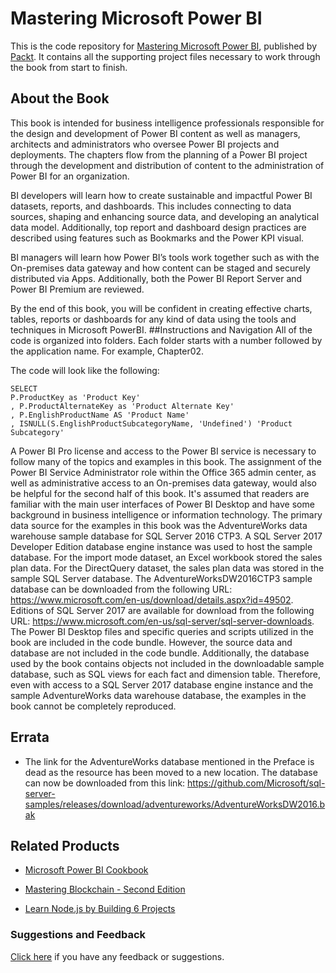 # Mastering Microsoft Power BI
This is the code repository for [Mastering Microsoft Power BI](https://www.packtpub.com/big-data-and-business-intelligence/mastering-microsoft-power-bi?utm_source=github&utm_medium=repository&utm_campaign=9781788297233), published by [Packt](https://www.packtpub.com/?utm_source=github). It contains all the supporting project files necessary to work through the book from start to finish.
## About the Book
This book is intended for business intelligence professionals responsible for the design and development of Power BI content as well as managers, architects and administrators who oversee Power BI projects and deployments. The chapters flow from the planning of a Power BI project through the development and distribution of content to the administration of Power BI for an organization.

BI developers will learn how to create sustainable and impactful Power BI datasets, reports, and dashboards. This includes connecting to data sources, shaping and enhancing source data, and developing an analytical data model. Additionally, top report and dashboard design practices are described using features such as Bookmarks and the Power KPI visual.

BI managers will learn how Power BI’s tools work together such as with the On-premises data gateway and how content can be staged and securely distributed via Apps. Additionally, both the Power BI Report Server and Power BI Premium are reviewed.

By the end of this book, you will be confident in creating effective charts, tables, reports or dashboards for any kind of data using the tools and techniques in Microsoft PowerBI. 
##Instructions and Navigation
All of the code is organized into folders. Each folder starts with a number followed by the application name. For example, Chapter02.



The code will look like the following:
```
SELECT
P.ProductKey as 'Product Key'
, P.ProductAlternateKey as 'Product Alternate Key'
, P.EnglishProductName AS 'Product Name'
, ISNULL(S.EnglishProductSubcategoryName, 'Undefined') 'Product
Subcategory'
```

A Power BI Pro license and access to the Power BI service is necessary to follow many of the
topics and examples in this book. The assignment of the Power BI Service Administrator
role within the Office 365 admin center, as well as administrative access to an On-premises
data gateway, would also be helpful for the second half of this book. It's assumed that
readers are familiar with the main user interfaces of Power BI Desktop and have some
background in business intelligence or information technology.
The primary data source for the examples in this book was the AdventureWorks data
warehouse sample database for SQL Server 2016 CTP3. A SQL Server 2017 Developer
Edition database engine instance was used to host the sample database. For the import
mode dataset, an Excel workbook stored the sales plan data. For the DirectQuery dataset,
the sales plan data was stored in the sample SQL Server database.
The AdventureWorksDW2016CTP3 sample database can be downloaded
from the following URL:
https://www.microsoft.com/en-us/download/details.aspx?id=49502.
Editions of SQL Server 2017 are available for download from the following
URL:
https://www.microsoft.com/en-us/sql-server/sql-server-downloads.
The Power BI Desktop files and specific queries and scripts utilized in the book are included
in the code bundle. However, the source data and database are not included in the code
bundle. Additionally, the database used by the book contains objects not included in the
downloadable sample database, such as SQL views for each fact and dimension table.
Therefore, even with access to a SQL Server 2017 database engine instance and the sample
AdventureWorks data warehouse database, the examples in the book cannot be completely
reproduced.

## Errata

* The link for the AdventureWorks database mentioned in the Preface is dead as the resource has been moved to a new location. The database can now be downloaded from this link: https://github.com/Microsoft/sql-server-samples/releases/download/adventureworks/AdventureWorksDW2016.bak

## Related Products
* [Microsoft Power BI Cookbook](https://www.packtpub.com/big-data-and-business-intelligence/microsoft-power-bi-cookbook?utm_source=github&utm_medium=repository&utm_campaign=9781788290142)

* [Mastering Blockchain - Second Edition](https://www.packtpub.com/big-data-and-business-intelligence/mastering-blockchain-second-edition?utm_source=github&utm_medium=repository&utm_campaign=9781788839044)

* [Learn Node.js by Building 6 Projects](https://www.packtpub.com/web-development/learn-nodejs-building-6-projects?utm_source=github&utm_medium=repository&utm_campaign=9781788293631)

### Suggestions and Feedback
[Click here](https://docs.google.com/forms/d/e/1FAIpQLSe5qwunkGf6PUvzPirPDtuy1Du5Rlzew23UBp2S-P3wB-GcwQ/viewform) if you have any feedback or suggestions.

